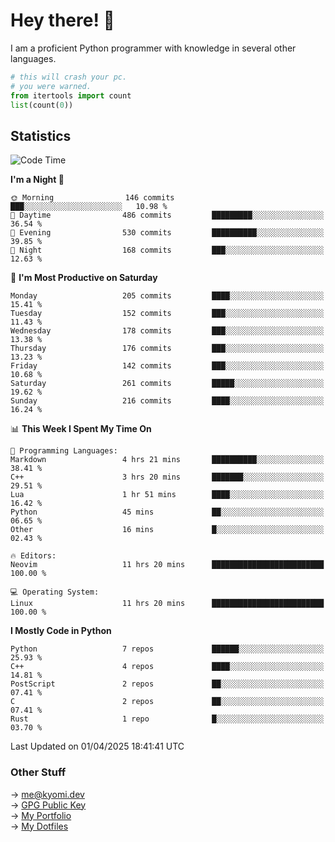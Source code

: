 # Hey there! 👋

I am a proficient Python programmer with knowledge in several other languages.

```py
# this will crash your pc.
# you were warned.
from itertools import count
list(count(0))
```

## Statistics
<!--START_SECTION:waka-->
![Code Time](http://img.shields.io/badge/Code%20Time-1%2C764%20hrs%207%20mins-blue)

**I'm a Night 🦉** 

```text
🌞 Morning                146 commits         ███░░░░░░░░░░░░░░░░░░░░░░   10.98 % 
🌆 Daytime                486 commits         █████████░░░░░░░░░░░░░░░░   36.54 % 
🌃 Evening                530 commits         ██████████░░░░░░░░░░░░░░░   39.85 % 
🌙 Night                  168 commits         ███░░░░░░░░░░░░░░░░░░░░░░   12.63 % 
```
📅 **I'm Most Productive on Saturday** 

```text
Monday                   205 commits         ████░░░░░░░░░░░░░░░░░░░░░   15.41 % 
Tuesday                  152 commits         ███░░░░░░░░░░░░░░░░░░░░░░   11.43 % 
Wednesday                178 commits         ███░░░░░░░░░░░░░░░░░░░░░░   13.38 % 
Thursday                 176 commits         ███░░░░░░░░░░░░░░░░░░░░░░   13.23 % 
Friday                   142 commits         ███░░░░░░░░░░░░░░░░░░░░░░   10.68 % 
Saturday                 261 commits         █████░░░░░░░░░░░░░░░░░░░░   19.62 % 
Sunday                   216 commits         ████░░░░░░░░░░░░░░░░░░░░░   16.24 % 
```


📊 **This Week I Spent My Time On** 

```text
💬 Programming Languages: 
Markdown                 4 hrs 21 mins       ██████████░░░░░░░░░░░░░░░   38.41 % 
C++                      3 hrs 20 mins       ███████░░░░░░░░░░░░░░░░░░   29.51 % 
Lua                      1 hr 51 mins        ████░░░░░░░░░░░░░░░░░░░░░   16.42 % 
Python                   45 mins             ██░░░░░░░░░░░░░░░░░░░░░░░   06.65 % 
Other                    16 mins             █░░░░░░░░░░░░░░░░░░░░░░░░   02.43 % 

🔥 Editors: 
Neovim                   11 hrs 20 mins      █████████████████████████   100.00 % 

💻 Operating System: 
Linux                    11 hrs 20 mins      █████████████████████████   100.00 % 
```

**I Mostly Code in Python** 

```text
Python                   7 repos             ██████░░░░░░░░░░░░░░░░░░░   25.93 % 
C++                      4 repos             ████░░░░░░░░░░░░░░░░░░░░░   14.81 % 
PostScript               2 repos             ██░░░░░░░░░░░░░░░░░░░░░░░   07.41 % 
C                        2 repos             ██░░░░░░░░░░░░░░░░░░░░░░░   07.41 % 
Rust                     1 repo              █░░░░░░░░░░░░░░░░░░░░░░░░   03.70 % 
```




 Last Updated on 01/04/2025 18:41:41 UTC
<!--END_SECTION:waka-->

### Other Stuff

→ [me@kyomi.dev](mailto:me@kyomi.dev)\
→ [GPG Public Key](https://github.com/bitterteriyaki.gpg)\
→ [My Portfolio](https://kyomi.dev)\
→ [My Dotfiles](https://github.com/bitterteriyaki/dotfiles)

